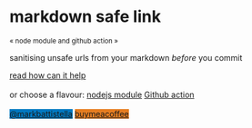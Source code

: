 # markdown safe link

<small>&laquo; node module and github action &raquo;</small>

sanitising unsafe urls from your markdown _before_ you commit

[read how can it help](#main ':class=mb-button')<br><br>
or choose a flavour:
[nodejs module](https://github.com/markbattistella/markdown-safe-link)
[Github action](https://github.com/markbattistella/markdown-safe-link-action)<br><br>
<a href="https://www.paypal.me/markbattistella/6AUD" style="background: #0079C1 !important;" class="fund"><i class="i-paypal"></i><span>@markbattistella</span></a>
<a href="https://www.buymeacoffee.com/markbattistella" style="background: #e67e22 !important;" class="fund"><i class="i-bmac"></i><span>buymeacoffee</span></a>
